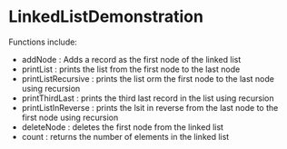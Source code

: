 # LinkedListDemonstration

Functions include:
- addNode : Adds a record as the first node of the linked list
- printList : prints the list from the first node to the last node
- printListRecursive : prints the list orm the first node to the last node using recursion
- printThirdLast : prints the third last record in the list using recursion
- printListInReverse : prints the lsit in reverse from the last node to the first node using recursion
- deleteNode : deletes the first node from the linked list
- count : returns the number of elements in the linked list

